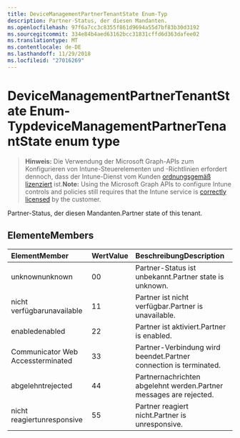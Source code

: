 ```yaml
---
title: DeviceManagementPartnerTenantState Enum-Typ
description: Partner-Status, der diesen Mandanten.
ms.openlocfilehash: 97f6a7cc3c8355f861d9694a55d7bf83b30d3192
ms.sourcegitcommit: 334e84b4aed63162bcc31831cffd6d363dafee02
ms.translationtype: MT
ms.contentlocale: de-DE
ms.lasthandoff: 11/29/2018
ms.locfileid: "27016269"
---
```

# <a name="devicemanagementpartnertenantstate-enum-type"></a><span data-ttu-id="be35c-103">DeviceManagementPartnerTenantState Enum-Typ</span><span class="sxs-lookup"><span data-stu-id="be35c-103">deviceManagementPartnerTenantState enum type</span></span>

> <span data-ttu-id="be35c-104">**Hinweis:** Die Verwendung der Microsoft Graph-APIs zum Konfigurieren von Intune-Steuerelementen und -Richtlinien erfordert dennoch, dass der Intune-Dienst vom Kunden [ordnungsgemäß lizenziert](https://go.microsoft.com/fwlink/?linkid=839381) ist.</span><span class="sxs-lookup"><span data-stu-id="be35c-104">**Note:** Using the Microsoft Graph APIs to configure Intune controls and policies still requires that the Intune service is [correctly licensed](https://go.microsoft.com/fwlink/?linkid=839381) by the customer.</span></span>

<span data-ttu-id="be35c-105">Partner-Status, der diesen Mandanten.</span><span class="sxs-lookup"><span data-stu-id="be35c-105">Partner state of this tenant.</span></span>
## <a name="members"></a><span data-ttu-id="be35c-106">Elemente</span><span class="sxs-lookup"><span data-stu-id="be35c-106">Members</span></span>
|<span data-ttu-id="be35c-107">Element</span><span class="sxs-lookup"><span data-stu-id="be35c-107">Member</span></span>|<span data-ttu-id="be35c-108">Wert</span><span class="sxs-lookup"><span data-stu-id="be35c-108">Value</span></span>|<span data-ttu-id="be35c-109">Beschreibung</span><span class="sxs-lookup"><span data-stu-id="be35c-109">Description</span></span>|
|:---|:---|:---|
|<span data-ttu-id="be35c-110">unknown</span><span class="sxs-lookup"><span data-stu-id="be35c-110">unknown</span></span>|<span data-ttu-id="be35c-111">0</span><span class="sxs-lookup"><span data-stu-id="be35c-111">0</span></span>|<span data-ttu-id="be35c-112">Partner-Status ist unbekannt.</span><span class="sxs-lookup"><span data-stu-id="be35c-112">Partner state is unknown.</span></span>|
|<span data-ttu-id="be35c-113">nicht verfügbar</span><span class="sxs-lookup"><span data-stu-id="be35c-113">unavailable</span></span>|<span data-ttu-id="be35c-114">1</span><span class="sxs-lookup"><span data-stu-id="be35c-114">1</span></span>|<span data-ttu-id="be35c-115">Partner ist nicht verfügbar.</span><span class="sxs-lookup"><span data-stu-id="be35c-115">Partner is unavailable.</span></span>|
|<span data-ttu-id="be35c-116">enabled</span><span class="sxs-lookup"><span data-stu-id="be35c-116">enabled</span></span>|<span data-ttu-id="be35c-117">2</span><span class="sxs-lookup"><span data-stu-id="be35c-117">2</span></span>|<span data-ttu-id="be35c-118">Partner ist aktiviert.</span><span class="sxs-lookup"><span data-stu-id="be35c-118">Partner is enabled.</span></span>|
|<span data-ttu-id="be35c-119">Communicator Web Access</span><span class="sxs-lookup"><span data-stu-id="be35c-119">terminated</span></span>|<span data-ttu-id="be35c-120">3</span><span class="sxs-lookup"><span data-stu-id="be35c-120">3</span></span>|<span data-ttu-id="be35c-121">Partner-Verbindung wird beendet.</span><span class="sxs-lookup"><span data-stu-id="be35c-121">Partner connection is terminated.</span></span>|
|<span data-ttu-id="be35c-122">abgelehnt</span><span class="sxs-lookup"><span data-stu-id="be35c-122">rejected</span></span>|<span data-ttu-id="be35c-123">4</span><span class="sxs-lookup"><span data-stu-id="be35c-123">4</span></span>|<span data-ttu-id="be35c-124">Partnernachrichten abgelehnt werden.</span><span class="sxs-lookup"><span data-stu-id="be35c-124">Partner messages are rejected.</span></span>|
|<span data-ttu-id="be35c-125">nicht reagiert</span><span class="sxs-lookup"><span data-stu-id="be35c-125">unresponsive</span></span>|<span data-ttu-id="be35c-126">5</span><span class="sxs-lookup"><span data-stu-id="be35c-126">5</span></span>|<span data-ttu-id="be35c-127">Partner reagiert nicht.</span><span class="sxs-lookup"><span data-stu-id="be35c-127">Partner is unresponsive.</span></span>|



